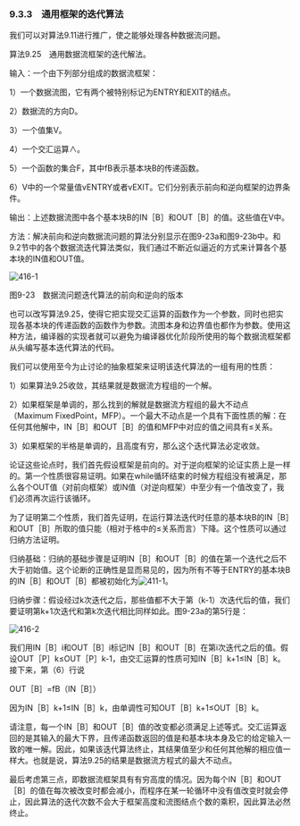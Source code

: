 ### 9.3.3　通用框架的迭代算法

我们可以对算法9.11进行推广，使之能够处理各种数据流问题。

算法9.25　通用数据流框架的迭代解法。

输入：一个由下列部分组成的数据流框架：

1）一个数据流图，它有两个被特别标记为ENTRY和EXIT的结点。

2）数据流的方向D。

3）一个值集V。

4）一个交汇运算∧。

5）一个函数的集合F，其中fB表示基本块B的传递函数。

6）V中的一个常量值vENTRY或者vEXIT。它们分别表示前向和逆向框架的边界条件。

输出：上述数据流图中各个基本块B的IN［B］和OUT［B］的值。这些值在V中。

方法：解决前向和逆向数据流问题的算法分别显示在图9-23a和图9-23b中。和9.2节中的各个数据流迭代算法类似，我们通过不断近似逼近的方式来计算各个基本块的IN值和OUT值。

![416-1](../Images/image04689.jpeg)

图9-23　数据流问题迭代算法的前向和逆向的版本

也可以改写算法9.25，使得它把实现交汇运算的函数作为一个参数，同时也把实现各基本块的传递函数的函数作为参数。流图本身和边界值也都作为参数。使用这种方法，编译器的实现者就可以避免为编译器优化阶段所使用的每个数据流框架都从头编写基本迭代算法的代码。

我们可以使用至今为止讨论的抽象框架来证明该迭代算法的一组有用的性质：

1）如果算法9.25收敛，其结果就是数据流方程组的一个解。

2）如果框架是单调的，那么找到的解就是数据流方程组的最大不动点（Maximum FixedPoint，MFP）。一个最大不动点是一个具有下面性质的解：在任何其他解中，IN［B］和OUT［B］的值和MFP中对应的值之间具有≤关系。

3）如果框架的半格是单调的，且高度有穷，那么这个迭代算法必定收敛。

论证这些论点时，我们首先假设框架是前向的。对于逆向框架的论证实质上是一样的。第一个性质很容易证明。如果在while循环结束的时候方程组没有被满足，那么各个OUT值（对前向框架）或IN值（对逆向框架）中至少有一个值改变了，我们必须再次运行该循环。

为了证明第二个性质，我们首先证明，在运行算法迭代时任意的基本块B的IN［B］和OUT［B］所取的值只能（相对于格中的≤关系而言）下降。这个性质可以通过归纳方法证明。

归纳基础：归纳的基础步骤是证明IN［B］和OUT［B］的值在第一个迭代之后不大于初始值。这个论断的正确性是显而易见的，因为所有不等于ENTRY的基本块B的IN［B］和OUT［B］都被初始化为![411-1](../Images/image04687.jpeg)。

归纳步骤：假设经过k次迭代之后，那些值都不大于第（k-1）次迭代后的值，我们要证明第k+1次迭代和第k次迭代相比同样如此。图9-23a的第5行是：

![416-2](../Images/image04690.jpeg)

我们用IN［B］i和OUT［B］i标记IN［B］和OUT［B］在第i次迭代之后的值。假设OUT［P］k≤OUT［P］k-1，由交汇运算的性质可知IN［B］k+1≤IN［B］k。接下来，第（6）行说

OUT［B］=fB（IN［B］）

因为IN［B］k+1≤IN［B］k，由单调性可知OUT［B］k+1≤OUT［B］k。

请注意，每一个IN［B］和OUT［B］值的改变都必须满足上述等式。交汇运算返回的是其输入的最大下界，且传递函数返回的值是和基本块本身及它的给定输入一致的唯一解。因此，如果该迭代算法终止，其结果值至少和任何其他解的相应值一样大。也就是说，算法9.25的结果是数据流方程式的最大不动点。

最后考虑第三点，即数据流框架具有有穷高度的情况。因为每个IN［B］和OUT［B］的值在每次被改变时都会减小，而程序在某一轮循环中没有值改变时就会停止，因此算法的迭代次数不会大于框架高度和流图结点个数的乘积，因此算法必然终止。
